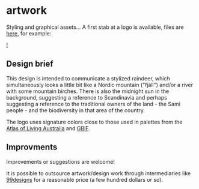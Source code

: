 # artwork

Styling and graphical assets... A first stab at a logo is available, files are [here](images), for example:

[!](images/bioatlas-logo-square.png)

## Design brief

This design is intended to communicate a stylized raindeer, which simultaneously looks a little bit like a Nordic mountain ("fjäll") and/or a river with some mountain birches. There is also the midnight sun in the background, suggesting a reference to Scandinavia and perhaps suggesting a reference to the traditional owners of the land - the Sami people - and the biodiversity in that area of the country.

The logo uses signature colors close to those used in palettes from the [Atlas of Living Australia](https://www.ala.org.au/) and [GBIF](https://gbif.org).

## Improvments

Improvements or suggestions are welcome! 

It is possible to outsource artwork/design work through intermediaries like [99designs](https://99designs.com/how-it-works) for a reasonable price (a few hundred dollars or so).


